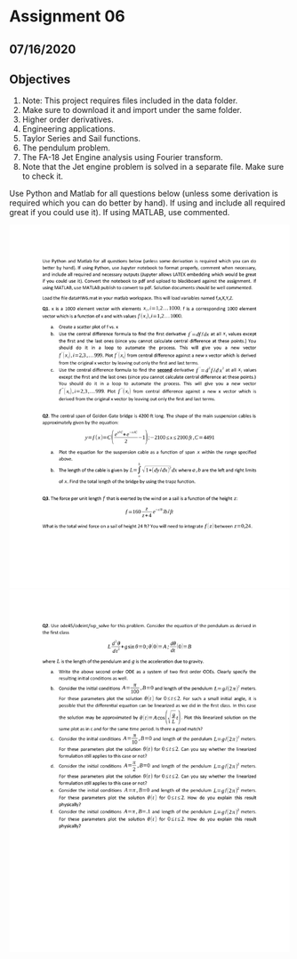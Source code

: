 # Assignment 06

## 07/16/2020

## Objectives

1. Note: This project requires files included in the data folder. 
2. Make sure to download it and import under the same folder.  
3. Higher order derivatives.  
4. Engineering applications.
5. Taylor Series and Sail functions.
6. The pendulum problem. 
7. The FA-18 Jet Engine analysis using Fourier transform. 
8. Note that the Jet engine problem is solved in a separate file. Make sure to check it. 

Use Python and Matlab for all questions below (unless some derivation is required which you can do
better by hand). If using and include all required great if you could use it). If using MATLAB, use commented.

![](images/assignment06_01.png)
![](images/assignment06_02.png)

